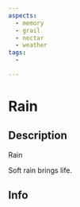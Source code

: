 ```yaml
---
aspects:
  - memory
  - grail
  - nectar
  - weather
tags:
  - 

---
```


# Rain

## Description
Rain

Soft rain brings life.
## Info